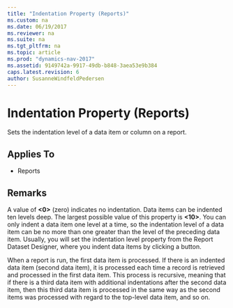 ```yaml
---
title: "Indentation Property (Reports)"
ms.custom: na
ms.date: 06/19/2017
ms.reviewer: na
ms.suite: na
ms.tgt_pltfrm: na
ms.topic: article
ms.prod: "dynamics-nav-2017"
ms.assetid: 9149742a-9917-49db-b848-3aea53e9b384
caps.latest.revision: 6
author: SusanneWindfeldPedersen
---
```


# Indentation Property (Reports)
Sets the indentation level of a data item or column on a report.  
  
## Applies To  
  
-   Reports  
  
## Remarks  
 A value of **<0>** (zero) indicates no indentation. Data items can be indented ten levels deep. The largest possible value of this property is **<10>**. You can only indent a data item one level at a time, so the indentation level of a data item can be no more than one greater than the level of the preceding data item. Usually, you will set the indentation level property from the Report Dataset Designer, where you indent data items by clicking a button.  
  
 When a report is run, the first data item is processed. If there is an indented data item (second data item), it is processed each time a record is retrieved and processed in the first data item. This process is recursive, meaning that if there is a third data item with additional indentations after the second data item, then this third data item is processed in the same way as the second items was processed with regard to the top-level data item, and so on.